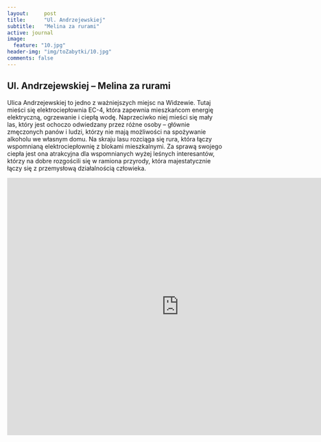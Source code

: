```yaml
---
layout:     post
title:      "Ul. Andrzejewskiej"
subtitle:   "Melina za rurami"
active: journal
image:
  feature: "10.jpg"
header-img: "img/toZabytki/10.jpg"
comments: false
---
```


## Ul. Andrzejewskiej – Melina za rurami

Ulica Andrzejewskiej to jedno z ważniejszych miejsc na Widzewie. Tutaj mieści się elektrociepłownia EC-4, która zapewnia mieszkańcom energię elektryczną, ogrzewanie i ciepłą wodę. Naprzeciwko niej mieści się mały las, który jest ochoczo odwiedzany przez różne osoby – głównie zmęczonych panów i ludzi, którzy nie mają możliwości na spożywanie alkoholu we własnym domu. Na skraju lasu rozciąga się rura, która łączy wspomnianą elektrociepłownię z blokami mieszkalnymi. Za sprawą swojego ciepła jest ona atrakcyjna dla wspomnianych wyżej leśnych interesantów, którzy na dobre rozgościli się w ramiona przyrody, która majestatycznie łączy się z przemysłową działalnością człowieka.

<iframe src="https://www.google.com/maps/embed?pb=!1m18!1m12!1m3!1d2470.1865307005464!2d19.534266300000002!3d51.7479126!2m3!1f0!2f0!3f0!3m2!1i1024!2i768!4f13.1!3m3!1m2!1s0x471a334c680337fd%3A0x1a005926fcde3b39!2zSmFkemkgQW5kcnplamV3c2tpZWosIDkwLTAwMSDFgcOzZMW6!5e0!3m2!1sen!2spl!4v1653481635094!5m2!1sen!2spl" width="800" height="600" style="border:0;" allowfullscreen="" loading="lazy" referrerpolicy="no-referrer-when-downgrade"></iframe>

